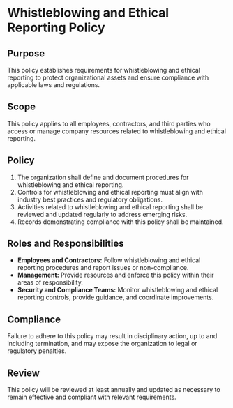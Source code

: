 # Whistleblowing and Ethical Reporting Policy

## Purpose
This policy establishes requirements for whistleblowing and ethical reporting to protect organizational assets and ensure compliance with applicable laws and regulations.

## Scope
This policy applies to all employees, contractors, and third parties who access or manage company resources related to whistleblowing and ethical reporting.

## Policy
1. The organization shall define and document procedures for whistleblowing and ethical reporting.
2. Controls for whistleblowing and ethical reporting must align with industry best practices and regulatory obligations.
3. Activities related to whistleblowing and ethical reporting shall be reviewed and updated regularly to address emerging risks.
4. Records demonstrating compliance with this policy shall be maintained.

## Roles and Responsibilities
- **Employees and Contractors:** Follow whistleblowing and ethical reporting procedures and report issues or non-compliance.
- **Management:** Provide resources and enforce this policy within their areas of responsibility.
- **Security and Compliance Teams:** Monitor whistleblowing and ethical reporting controls, provide guidance, and coordinate improvements.

## Compliance
Failure to adhere to this policy may result in disciplinary action, up to and including termination, and may expose the organization to legal or regulatory penalties.

## Review
This policy will be reviewed at least annually and updated as necessary to remain effective and compliant with relevant requirements.
